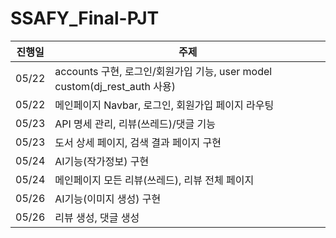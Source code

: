 # SSAFY_Final-PJT

| 진행일 | 주제                                                                      |
| ------ | ------------------------------------------------------------------------- |
| 05/22  | accounts 구현, 로그인/회원가입 기능, user model custom(dj_rest_auth 사용) |
| 05/22  | 메인페이지 Navbar, 로그인, 회원가입 페이지 라우팅                         |
| 05/23  | API 명세 관리, 리뷰(쓰레드)/댓글 기능                                      |
| 05/23  | 도서 상세 페이지, 검색 결과 페이지 구현                                   |
| 05/24  | AI기능(작가정보) 구현                                      |
| 05/24  | 메인페이지 모든 리뷰(쓰레드), 리뷰 전체 페이지                          |
| 05/26  | AI기능(이미지 생성) 구현                                      |
| 05/26  | 리뷰 생성, 댓글 생성                           |
